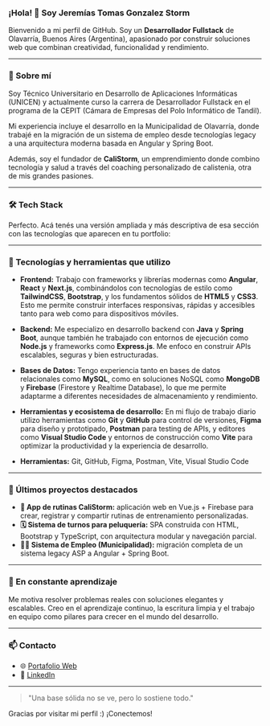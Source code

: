 ### ¡Hola! 👋 Soy Jeremías Tomas Gonzalez Storm

Bienvenido a mi perfil de GitHub. Soy un **Desarrollador Fullstack** de Olavarría, Buenos Aires (Argentina), apasionado por construir soluciones web que combinan creatividad, funcionalidad y rendimiento.

---

### 🚀 Sobre mí
Soy Técnico Universitario en Desarrollo de Aplicaciones Informáticas (UNICEN) y actualmente curso la carrera de Desarrollador Fullstack en el programa de la CEPIT (Cámara de Empresas del Polo Informático de Tandil).

Mi experiencia incluye el desarrollo en la Municipalidad de Olavarría, donde trabajé en la migración de un sistema de empleo desde tecnologías legacy a una arquitectura moderna basada en Angular y Spring Boot.

Además, soy el fundador de **CaliStorm**, un emprendimiento donde combino tecnología y salud a través del coaching personalizado de calistenia, otra de mis grandes pasiones.

---

### 🛠️ Tech Stack
Perfecto. Acá tenés una versión ampliada y más descriptiva de esa sección con las tecnologías que aparecen en tu portfolio:

---

### 🧠 Tecnologías y herramientas que utilizo

* **Frontend:**
  Trabajo con frameworks y librerías modernas como **Angular**, **React** y **Next.js**, combinándolos con tecnologías de estilo como **TailwindCSS**, **Bootstrap**, y los fundamentos sólidos de **HTML5** y **CSS3**. Esto me permite construir interfaces responsivas, rápidas y accesibles tanto para web como para dispositivos móviles.

* **Backend:**
  Me especializo en desarrollo backend con **Java** y **Spring Boot**, aunque también he trabajado con entornos de ejecución como **Node.js** y frameworks como **Express.js**. Me enfoco en construir APIs escalables, seguras y bien estructuradas.

* **Bases de Datos:**
  Tengo experiencia tanto en bases de datos relacionales como **MySQL**, como en soluciones NoSQL como **MongoDB** y **Firebase** (Firestore y Realtime Database), lo que me permite adaptarme a diferentes necesidades de almacenamiento y rendimiento.

* **Herramientas y ecosistema de desarrollo:**
  En mi flujo de trabajo diario utilizo herramientas como **Git** y **GitHub** para control de versiones, **Figma** para diseño y prototipado, **Postman** para testing de APIs, y editores como **Visual Studio Code** y entornos de construcción como **Vite** para optimizar la productividad y la experiencia de desarrollo.

* **Herramientas:** Git, GitHub, Figma, Postman, Vite, Visual Studio Code

---

### 📌 Últimos proyectos destacados
- **📲 App de rutinas CaliStorm:** aplicación web en Vue.js + Firebase para crear, registrar y compartir rutinas de entrenamiento personalizadas.
- **🗓️ Sistema de turnos para peluquería:** SPA construida con HTML, Bootstrap y TypeScript, con arquitectura modular y navegación parcial.
- **🧑‍💼 Sistema de Empleo (Municipalidad):** migración completa de un sistema legacy ASP a Angular + Spring Boot.

---

### 🧠 En constante aprendizaje
Me motiva resolver problemas reales con soluciones elegantes y escalables. Creo en el aprendizaje continuo, la escritura limpia y el trabajo en equipo como pilares para crecer en el mundo del desarrollo.

---

### 📫 Contacto
- 🌐 [Portafolio Web](https://jeremiasstorm.vercel.app)
- 💼 [LinkedIn](https://www.linkedin.com/in/jeremiasstorm)

---

> "Una base sólida no se ve, pero lo sostiene todo."

Gracias por visitar mi perfil :) ¡Conectemos!
